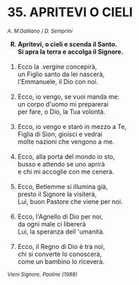 # 35. APRITEVI O CIELI

<sub><i>A. M.Galliano / D. Semprini</i></sub>
<ol>
	<b><li type="A" value="18">Apritevi, o cieli e scenda il Santo.<br>
		Si apra la terra e accolga il Signore.</li></b><br>
	<li value="1">Ecco la .vergine concepirà,<br>
		un Figlio santo da lei nascerà,<br>
		l'Emmanuele, il Dio con noi.</li><br>
	<li>Ecco, io vengo, se vuoi manda me:<br>
		un corpo d'uomo mi preparerai<br>
		per fare, o Dio, la Tua volontà.</li><br>
	<li>Ecco, io vengo e starò in mezzo a Te,<br>
		Figlia di Sion, gioisci e vedrai<br>
		molte nazioni che vengono a me.</li><br>
	<li>Ecco, alla porta del mondo io sto,<br>
		busso e attendo se uno aprirà<br>
		e chi mi accoglie con me cenerà.</li><br>
	<li>Ecco, Betlemme si illumina già,<br>
		presto il Signore la visiterà,<br>
		Lui, buon Pastore che viene per noi.</li><br>
	<li>Ecco, l'Agnello di Dio per noi,<br>
		da ogni male ci libererà<br>
		Lui, la speranza dell 'umanità.</li><br>
	<li>Ecco, il Regno di Dio è tra noi,<br>
		chi si converte lo conoscerà,<br>
		come un bambino lo riceverà.</li>
</ol>
<sub><i>Vieni Signore, Paoline (1988)</i></sub>

